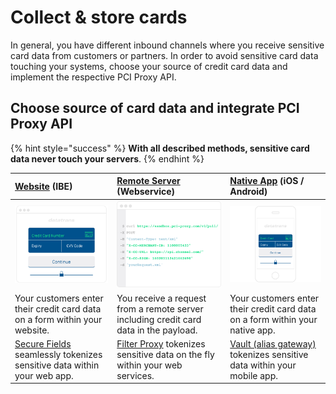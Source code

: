 # Collect & store cards

In general, you have different inbound channels where you receive sensitive card data from customers or partners. In order to avoid sensitive card data touching your systems, choose your source of credit card data and implement the respective PCI Proxy API.

## Choose source of card data and integrate PCI Proxy API

{% hint style="success" %}
**With all described methods, sensitive card data never touch your servers**.
{% endhint %}

| [**Website**](capture-iframes/) \(IBE\) | [**Remote Server**](filter-payloads.md) \(Webservice\) | [**Native App**](vault-alias-gateway.md) \(iOS / Android\) |
| :--- | :--- | :--- |
| ![](../.gitbook/assets/website.png) | ![](../.gitbook/assets/webservice.png) | ![](../.gitbook/assets/app.png) |
| Your customers enter their credit card data on a form within your website. | You receive a request from a remote server including credit card data in the payload. | Your customers enter their credit card data on a form within your native app. |
| [Secure Fields](capture-iframes/) seamlessly tokenizes sensitive data within your web app. | [Filter Proxy](filter-payloads.md) tokenizes sensitive data on the fly within your web services. | [Vault \(alias gateway\)](vault-alias-gateway.md) tokenizes sensitive data within your mobile app. |



